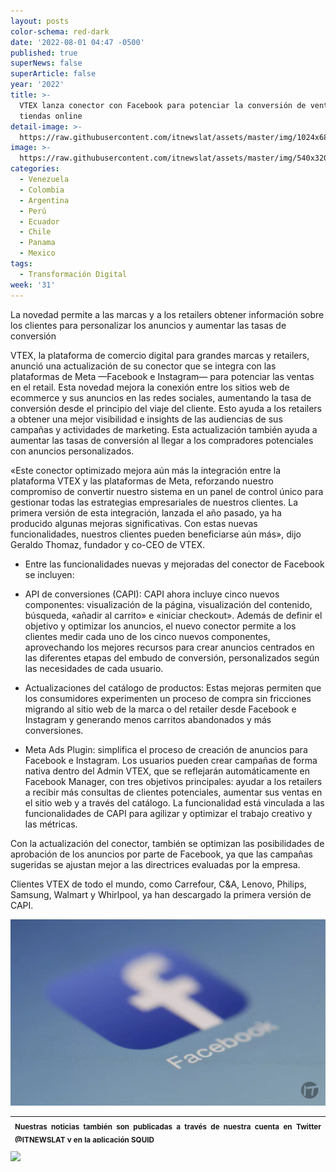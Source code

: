 ```yaml
---
layout: posts
color-schema: red-dark
date: '2022-08-01 04:47 -0500'
published: true
superNews: false
superArticle: false
year: '2022'
title: >-
  VTEX lanza conector con Facebook para potenciar la conversión de ventas de las
  tiendas online
detail-image: >-
  https://raw.githubusercontent.com/itnewslat/assets/master/img/1024x680/Red-Facebook-g.jpg
image: >-
  https://raw.githubusercontent.com/itnewslat/assets/master/img/540x320/Red-Facebook-p.jpg
categories:
  - Venezuela
  - Colombia
  - Argentina
  - Perú
  - Ecuador
  - Chile
  - Panama
  - Mexico
tags:
  - Transformación Digital
week: '31'
---
```

La novedad permite a las marcas y a los retailers obtener información sobre los clientes para personalizar los anuncios y aumentar las tasas de conversión 

VTEX, la plataforma de comercio digital para grandes marcas y retailers, anunció una actualización de su conector que se integra con las plataformas de Meta —Facebook e Instagram— para potenciar las ventas en el retail. Esta novedad mejora la conexión entre los sitios web de ecommerce y sus anuncios en las redes sociales, aumentando la tasa de conversión desde el principio del viaje del cliente. Esto ayuda a los retailers a obtener una mejor visibilidad e insights de las audiencias de sus campañas y actividades de marketing. Esta actualización también ayuda a aumentar las tasas de conversión al llegar a los compradores potenciales con anuncios personalizados.

«Este conector optimizado mejora aún más la integración entre la plataforma VTEX y las plataformas de Meta, reforzando nuestro compromiso de convertir nuestro sistema en un panel de control único para gestionar todas las estrategias empresariales de nuestros clientes. La primera versión de esta integración, lanzada el año pasado, ya ha producido algunas mejoras significativas. Con estas nuevas funcionalidades, nuestros clientes pueden beneficiarse aún más», dijo Geraldo Thomaz, fundador y co-CEO de VTEX.

- Entre las funcionalidades nuevas y mejoradas del conector de Facebook se incluyen:

- API de conversiones (CAPI): CAPI ahora incluye cinco nuevos componentes: visualización de la página,  visualización del contenido, búsqueda, «añadir al carrito» e «iniciar checkout». Además de definir el objetivo y optimizar los anuncios, el nuevo conector permite a los clientes medir cada uno de los cinco nuevos componentes, aprovechando los mejores recursos para crear anuncios centrados en las diferentes etapas del embudo de conversión, personalizados según las necesidades de cada usuario.
- Actualizaciones del catálogo de productos: Estas mejoras permiten que los consumidores experimenten un proceso de compra sin fricciones migrando al sitio web de la marca o del retailer desde Facebook e Instagram y generando menos carritos abandonados y más conversiones.
- Meta Ads Plugin: simplifica el proceso de creación de anuncios para Facebook e Instagram. Los usuarios pueden crear campañas de forma nativa dentro del Admin VTEX, que se reflejarán automáticamente en Facebook Manager, con tres objetivos principales: ayudar a los retailers a recibir más consultas de clientes potenciales, aumentar sus ventas en el sitio web y a través del catálogo.  La funcionalidad está vinculada a las funcionalidades de CAPI para agilizar y optimizar el trabajo creativo y las métricas.


Con la actualización del conector, también se optimizan las posibilidades de aprobación de los anuncios por parte de Facebook, ya que las campañas sugeridas se ajustan mejor  a las directrices evaluadas por la empresa.

Clientes VTEX de todo el mundo, como Carrefour, C&A, Lenovo, Philips, Samsung, Walmart y Whirlpool, ya han descargado la primera versión de CAPI. 

![](https://raw.githubusercontent.com/itnewslat/assets/master/img/540x320/Red-Facebook-p.jpg)

<table style="height: 42px;" width="569">
<tbody>
<tr>
<td style="text-align: justify;"><sub><strong>Nuestras noticias también son publicadas a través de nuestra cuenta en Twitter <a href="https://twitter.com/itnewslat?lang=es">@ITNEWSLAT</a> y en la aplicación <a href="https://squidapp.co/en/">SQUID</a></strong></sub></td>
</tr>
</tbody>
</table>

<img src="https://tracker.metricool.com/c3po.jpg?hash=56f88a41e39ab42c063cc51676587a04"/>